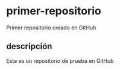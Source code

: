 # primer-repositorio
Primer repositorio creado en GitHub

## descripción
Este es un repositorio de prueba en GitHub
